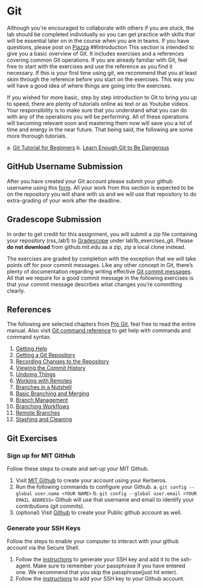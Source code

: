 # Git
Although you're encouraged to collaborate with others if you are stuck, the lab should be completed individually so you can get practice with skills that will be essential later on in the course when you are in teams. If you have questions, please post on [Piazza](https://piazza.com/class/jrql7urlkqn189)
##Introduction
This section is intended to give you a basic overview of Git. It includes exercises and a references covering common Git operations. If you are already familiar with Git, feel free to start with the exercises and use the reference as you find it necessary. If this is your first time using git, we recommend that you at least skim through the reference before you start on the exercises. This way you will have a good idea of where things are going into the exercises. 

If you wished for more basic, step by step introduction to Git to bring you up to speed, there are plenty of tutorials online as text or as Youtube videos. Your responsibility is to make sure that you understand what you can do with any of the operations you will be performing. All of these operations will becoming relevant soon and mastering them now will save you a lot of time and energy in the near future. That being said, the following are some more thorough tutorials. 

a. [Git Tutorial for Beginners](https://www.youtube.com/watch?v=HVsySz-h9r4) 
b. [Learn Enough Git to Be Dangerous](https://www.learnenough.com/git-tutorial/getting_started) 
## GitHub Username Submission
After you have created your Git account please submit your github username using this [form](). All your work from this section is expected to be on the repository you will share with us and we will use that repository to do extra-grading of your work after the deadline.
## Gradescope Submission
In order to get credit for this assignment, you will submit a zip file containing your repository (rss_lab1) to [Gradescope](https://gradescope.com/) under lab1b_exercises_git. Please **do not download** from github.mit.edu as a zip, zip a local clone instead. 

The exercises are graded by completion with the exception that we will take points off for poor commit messages. Like any other concept in Git, there’s plenty of documentation regarding writing effective [Git commit messages](https://api.coala.io/en/latest/Developers/Writing_Good_Commits.html). All that we require for a good commit message in the following exercises is that your commit message describes what changes you’re committing clearly.
## References
The following are selected chapters from [Pro Git](https://git-scm.com/book/en/v2), feel free to read the entire manual. Also visit [Git command reference](https://git-scm.com/docs) to get help with commands and command syntax.
1. [Getting Help](https://git-scm.com/book/en/v2/Getting-Started-Getting-Help)
2. [Getting a Git Repository](https://git-scm.com/book/en/v2/Git-Basics-Getting-a-Git-Repository)
3. [Recording Changes to the Repository](https://git-scm.com/book/en/v2/Git-Basics-Recording-Changes-to-the-Repository)
4. [Viewing the Commit History](https://git-scm.com/book/en/v2/Git-Basics-Viewing-the-Commit-History) 
5. [Undoing Things](https://git-scm.com/book/en/v2/Git-Basics-Undoing-Things)
6. [Working with Remotes](https://git-scm.com/book/en/v2/Git-Basics-Working-with-Remotes)
7. [Branches in a Nutshell](https://git-scm.com/book/en/v2/Git-Branching-Branches-in-a-Nutshell) 
8. [Basic Branching and Merging](https://git-scm.com/book/en/v2/Git-Branching-Basic-Branching-and-Merging)
9. [Branch Management](https://git-scm.com/book/en/v2/Git-Branching-Branch-Management) 
10. [Branching Workflows](https://git-scm.com/book/en/v2/Git-Branching-Branching-Workflows)
11. [Remote Branches](https://git-scm.com/book/en/v2/Git-Branching-Remote-Branches)
12. [Stashing and Cleaning](https://git-scm.com/book/en/v2/Git-Tools-Stashing-and-Cleaning)

## Git Exercises
### Sign up for MIT GitHub
Follow these steps to create and set-up your MIT Github.
1. Visit [MIT Github](https://github.mit.edu/) to create your account using your Kerberos.
2. Run the following commands to configure your Github.
	a. `git config --global user.name <YOUR NAME>`
	b. `git config --global user.email <YOUR EMAIL ADDRESS>`
   Github will use that username and email to identify your contributions (git commits).
3. (optional) Visit [Github](https://github.com/) to create your Public github account as well.

### Generate your SSH Keys
Follow the steps to enable your computer to interact with your github account via the Secure Shell. 
1. Follow the [instructions](https://help.github.com/articles/generating-a-new-ssh-key-and-adding-it-to-the-ssh-agent/) to generate your SSH key and add it to the ssh-agent. Make sure to remember your passphrase if you have entered one. We recommend that you skip the passphrase(just hit enter). 
2. Follow the [instructions](https://help.github.com/articles/adding-a-new-ssh-key-to-your-github-account/) to add your SSH key to your Github account.



